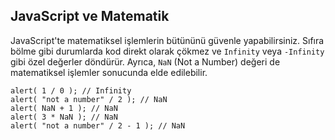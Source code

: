 ## JavaScript ve Matematik

JavaScript'te matematiksel işlemlerin bütününü güvenle yapabilirsiniz. Sıfıra bölme gibi durumlarda kod direkt olarak çökmez ve `Infinity` veya `-Infinity` gibi özel değerler döndürür. Ayrıca, `NaN` (Not a Number) değeri de matematiksel işlemler sonucunda elde edilebilir.

```
alert( 1 / 0 ); // Infinity
alert( "not a number" / 2 ); // NaN
alert( NaN + 1 ); // NaN
alert( 3 * NaN ); // NaN
alert( "not a number" / 2 - 1 ); // NaN
```